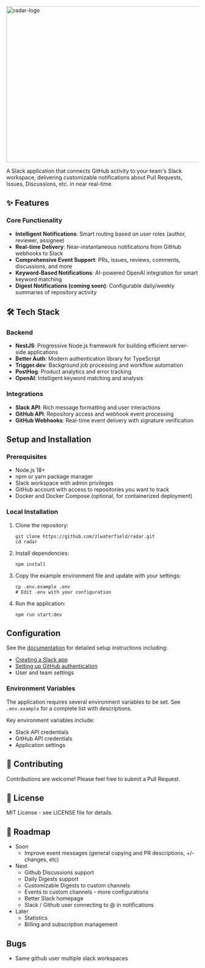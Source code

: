 <img width="1024" height="409" alt="radar-logo" src="https://github.com/user-attachments/assets/4df91303-8557-42a3-9860-5696794c5acb" />

A Slack application that connects GitHub activity to your team's Slack workspace, delivering customizable notifications about Pull Requests, Issues, Discussions, etc. in near real-time.

## ✨ Features

### Core Functionality
- **Intelligent Notifications**: Smart routing based on user roles (author, reviewer, assignee)
- **Real-time Delivery**: Near-instantaneous notifications from GitHub webhooks to Slack
- **Comprehensive Event Support**: PRs, issues, reviews, comments, discussions, and more
- **Keyword-Based Notifications**: AI-powered OpenAI integration for smart keyword matching
- **Digest Notifications (coming soon)**: Configurable daily/weekly summaries of repository activity

## 🛠 Tech Stack

### Backend
- **NestJS**: Progressive Node.js framework for building efficient server-side applications
- **Better Auth**: Modern authentication library for TypeScript
- **Trigger.dev**: Background job processing and workflow automation
- **PostHog**: Product analytics and error tracking
- **OpenAI**: Intelligent keyword matching and analysis

### Integrations
- **Slack API**: Rich message formatting and user interactions
- **GitHub API**: Repository access and webhook event processing
- **GitHub Webhooks**: Real-time event delivery with signature verification

## Setup and Installation

### Prerequisites

- Node.js 18+
- npm or yarn package manager
- Slack workspace with admin privileges
- GitHub account with access to repositories you want to track
- Docker and Docker Compose (optional, for containerized deployment)

### Local Installation

1. Clone the repository:
   ```
   git clone https://github.com/zlwaterfield/radar.git
   cd radar
   ```

2. Install dependencies:
   ```
   npm install
   ```

4. Copy the example environment file and update with your settings:
   ```
   cp .env.example .env
   # Edit .env with your configuration
   ```

5. Run the application:
   ```
   npm run start:dev
   ```

## Configuration

See the [documentation](./docs/README.md) for detailed setup instructions including:
- [Creating a Slack app](./docs/slack_setup.md)
- [Setting up GitHub authentication](./docs/github_setup.md)
- User and team settings

### Environment Variables

The application requires several environment variables to be set. See `.env.example` for a complete list with descriptions.

Key environment variables include:
- Slack API credentials
- GitHub API credentials
- Application settings

## 🤝 Contributing

Contributions are welcome! Please feel free to submit a Pull Request.

## 📄 License

MIT License - see LICENSE file for details.

## 🎯 Roadmap

- Soon
   - Improve event messages (general copying and PR descriptions, +/- changes, etc)
- Next
   - Github Discussions support
   - Daily Digests support
   - Customizable Digests to custom channels
   - Events to custom channels - more configurations
   - Better Slack homepage
   - Slack / Github user connecting to @ in notifications
- Later
   - Statistics
   - Billing and subscription management

## Bugs
- Same github user multiple slack workspaces